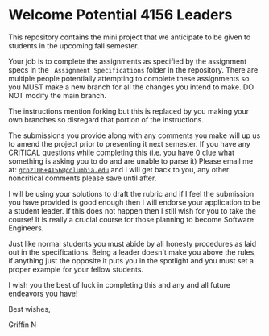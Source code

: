 # Welcome Potential 4156 Leaders

This repository contains the mini project that we anticipate to be given to 
students in the upcoming fall semester. 

Your job is to complete the assignments as specified by the assignment specs in the 
<code> Assignment Specifications</code> folder in the repository. There are multiple people 
potentially attempting to complete these assignments so you MUST make a new branch for all the 
changes you intend to make. DO NOT modify the main branch. 

The instructions mention forking but this is replaced by you making your own branches so 
disregard that portion of the instructions. 

The submissions you provide along with any comments you make will up us to amend the project 
prior to presenting it next semester. If you have any CRITICAL questions while completing this 
(i.e. you have 0 clue what something is asking you to do and are unable to parse it) Please 
email me at: <code>gcn2106+4156@columbia.edu</code> and I will get back to you, any other 
noncritical comments please save until after.

I will be using your solutions to draft the rubric and if I feel the submission you have 
provided is good enough then I will endorse your application to be a student leader. If this 
does not happen then I still wish for you to take the course! It is really a crucial course for 
those planning to become Software Engineers.

Just like normal students you must abide by all honesty procedures as laid out in the 
specifications. Being a leader doesn't make you above the rules, if anything just the opposite 
it puts you in the spotlight and you must set a proper example for your fellow students. 

I wish you the best of luck in completing this and any and all future endeavors you have!

Best wishes,

Griffin N